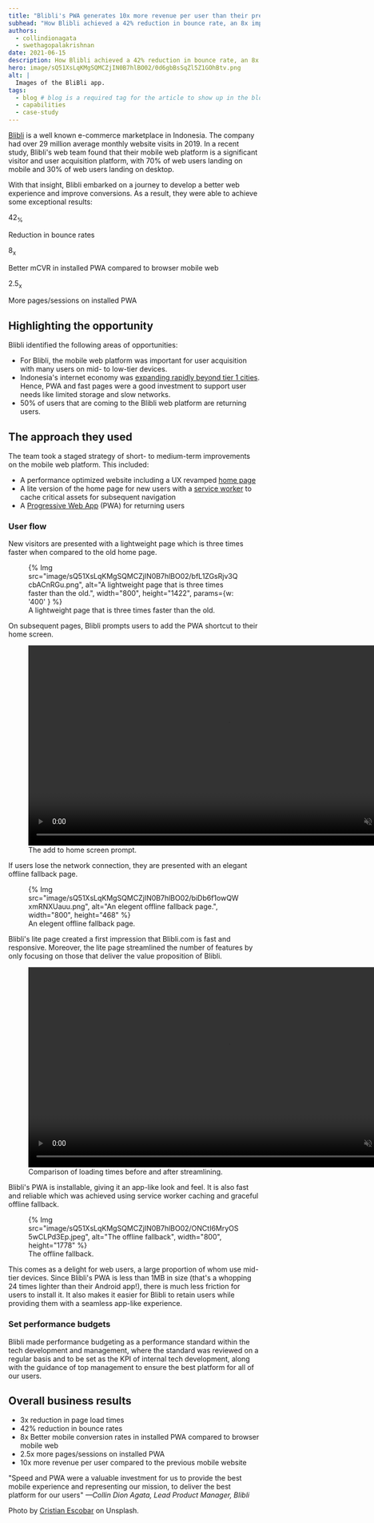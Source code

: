 ```yaml
---
title: "Blibli's PWA generates 10x more revenue per user than their previous mobile website"
subhead: "How Blibli achieved a 42% reduction in bounce rate, an 8x improvement in mobile conversion rate, and 2.5x more pages per session."
authors:
  - collindionagata
  - swethagopalakrishnan
date: 2021-06-15
description: How Blibli achieved a 42% reduction in bounce rate, an 8x improvement in mobile conversion rate, and 2.5x more pages per session.
hero: image/sQ51XsLqKMgSQMCZjIN0B7hlBO02/0d6gbBsSqZl5Z1GOhBtv.png
alt: |
  Images of the BliBli app.
tags:
  - blog # blog is a required tag for the article to show up in the blog.
  - capabilities
  - case-study
---
```


[Blibli](https://www.blibli.com/) is a well known e-commerce marketplace in
Indonesia. The company had over 29 million average monthly website visits in
2019. In a recent study, Blibli's web team found that their mobile web platform
is a significant visitor and user acquisition platform, with 70% of web
users landing on mobile and 30% of web users landing on desktop.

With that insight, Blibli embarked on a journey to develop a better web
experience and improve conversions. As a result, they were able to achieve some
exceptional results:

<div class="w-stats">
  <div class="w-stat">
    <p class="w-stat__figure">42<sub class="w-stat__sub">%</sub></p>
    <p class="w-stat__desc">Reduction in bounce rates</p>
  </div>
  <div class="w-stat">
    <p class="w-stat__figure">8<sub class="w-stat__sub">x</sub></p>
    <p class="w-stat__desc">Better mCVR in installed PWA compared to browser mobile web</p>
  </div>
  <div class="w-stat">
    <p class="w-stat__figure">2.5<sub class="w-stat__sub">x</sub></p>
    <p class="w-stat__desc">More pages/sessions on installed PWA</p>
  </div>
</div>

## Highlighting the opportunity

Blibli identified the following areas of opportunities:

+   For Blibli, the mobile web platform was important for user
    acquisition with many users on mid- to low-tier devices.
+   Indonesia's internet economy was [expanding rapidly beyond tier 1
    cities](https://storage.googleapis.com/gweb-economy-sea.appspot.com/assets/pdf/Indonesia-e-Conomy_SEA_2020_Country_Insights.pdf).
    Hence, PWA and fast pages were a good investment to support user needs like
    limited storage and slow networks.
+   50% of users that are coming to the Blibli web platform are returning users.

## The approach they used

The team took a staged strategy of short- to medium-term improvements on the
mobile web platform. This included:

+   A performance optimized website including a UX revamped [home
    page](https://www.blibli.com)
+   A lite version of the home page for new users with a
    [service worker](https://developers.google.com/web/fundamentals/primers/service-workers)
    to cache critical assets for subsequent navigation
+   A [Progressive Web App](https://web.dev/progressive-web-apps/) (PWA) for
    returning users

### User flow

New visitors are presented with a lightweight page which is three times faster
when compared to the old home page.

<figure class="w-figure">
{% Img src="image/sQ51XsLqKMgSQMCZjIN0B7hlBO02/bfL1ZGsRjv3QcbACnRGu.png", alt="A lightweight page that is three times faster than the old.", width="800", height="1422", params={w: '400' } %}
  <figcaption class="w-figcaption">
    A lightweight page that is three times faster than the old.
  </figcaption>
</figure>

On subsequent pages, Blibli prompts users to add the PWA shortcut
to their home screen.

<figure class="w-figure">
  <video controls autoplay loop muted class="w-screenshot" style="width:800px;">
    <source src="https://storage.googleapis.com/web-dev-assets/blibli/save-to-home-screen.webm" type="video/webm">
    <source src="https://storage.googleapis.com/web-dev-assets/blibli/save-to-home-screen.mp4" type="video/mp4">
  </video>
  <figcaption class="w-figcaption">
    The add to home screen prompt.
  </figcaption>
</figure>

If users lose the network connection, they are presented with an elegant offline
fallback page.

<figure class="w-figure">
{% Img src="image/sQ51XsLqKMgSQMCZjIN0B7hlBO02/biDb6f1owQWxmRNXUauu.png", alt="An elegent offline fallback page.", width="800", height="468" %}
  <figcaption class="w-figcaption">
    An elegent offline fallback page.
  </figcaption>
</figure>

Blibli's lite page created a first impression that Blibli.com is fast and
responsive. Moreover, the lite page streamlined the number of features by only
focusing on those that deliver the value proposition of Blibli.

<figure class="w-figure">
  <video controls autoplay loop muted class="w-screenshot"  style="width:800px;">
    <source src="https://storage.googleapis.com/web-dev-assets/blibli/responsive-comparison.webm" type="video/webm">
    <source src="https://storage.googleapis.com/web-dev-assets/blibli/responsive-comparison.mp4" type="video/mp4">
  </video>
  <figcaption class="w-figcaption">
    Comparison of loading times before and after streamlining.
  </figcaption>
</figure>

Blibli's PWA is installable, giving it an app-like look and feel. It is also
fast and reliable which was achieved using service worker caching and graceful
offline fallback.

<figure class="w-figure">
{% Img src="image/sQ51XsLqKMgSQMCZjIN0B7hlBO02/ONCtI6MryOS5wCLPd3Ep.jpeg", alt="The offline fallback", width="800", height="1778" %}
  <figcaption class="w-figcaption">
    The offline fallback.
  </figcaption>
</figure>

This comes as a delight for web users, a large proportion of whom use mid-tier
devices. Since Blibli's PWA is less than 1MB in size (that's a whopping 24 times
lighter than their Android app!), there is much less friction for users to
install it. It also makes it easier for Blibli to retain users while providing
them with a seamless app-like experience.

### Set performance budgets

Blibli made performance budgeting as a performance standard within the tech
development and management, where the standard was reviewed on a regular basis
and to be set as the KPI of internal tech development, along with the guidance
of top management to ensure the best platform for all of our users.

## Overall business results

+   3x reduction in page load times
+   42% reduction in bounce rates
+   8x Better mobile conversion rates in installed PWA compared to browser
    mobile web
+   2.5x more pages/sessions on installed PWA
+   10x more revenue per user compared to the previous mobile website

"Speed and PWA were a valuable investment for us to provide the best mobile
experience and representing our mission, to deliver the best platform for our
users"
_—Collin Dion Agata, Lead Product Manager, Blibli_

Photo by [Cristian Escobar](https://unsplash.com/@cristian1) on Unsplash.
